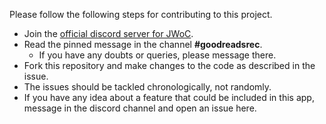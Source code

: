 Please follow the following steps for contributing to this project.

+ Join the [official discord server for JWoC](https://discord.gg/7Eu5kxe).
+ Read the pinned message in the channel **#goodreadsrec**.  
  + If you have any doubts or queries, please message there.
+ Fork this repository and make changes to the code as described in the issue. 
+ The issues should be tackled chronologically, not randomly.
+ If you have any idea about a feature that could be included in this app, message in the discord channel and open an issue here.
